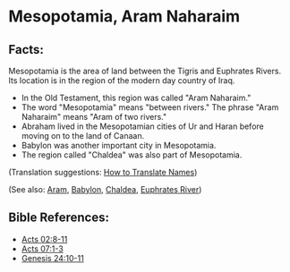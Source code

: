 # Mesopotamia, Aram Naharaim #

## Facts: ##

Mesopotamia is the area of land between the Tigris and Euphrates Rivers. Its location is in the region of the modern day country of Iraq.

* In the Old Testament, this region was called "Aram Naharaim."
* The word "Mesopotamia" means "between rivers." The phrase "Aram Naharaim" means "Aram of two rivers."
* Abraham lived in the Mesopotamian cities of Ur and Haran before moving on to the land of Canaan.
* Babylon was another important city in Mesopotamia.
* The region called "Chaldea" was also part of Mesopotamia.

(Translation suggestions: [How to Translate Names](en/ta-vol1/translate/man/translate-names))

(See also: [Aram](../other/aram.md), [Babylon](../other/babylon.md), [Chaldea](../other/chaldeans.md), [Euphrates River](../other/euphrates.md))

## Bible References: ##

* [Acts 02:8-11](en/tn/act/help/02/08)
* [Acts 07:1-3](en/tn/act/help/07/01)
* [Genesis 24:10-11](en/tn/gen/help/24/10)